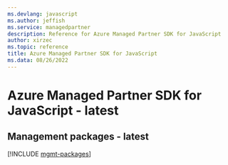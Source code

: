 ```yaml
---
ms.devlang: javascript
ms.author: jeffish
ms.service: managedpartner
description: Reference for Azure Managed Partner SDK for JavaScript
author: xirzec
ms.topic: reference
title: Azure Managed Partner SDK for JavaScript
ms.data: 08/26/2022
---
```

# Azure Managed Partner SDK for JavaScript - latest

## Management packages - latest
[!INCLUDE [mgmt-packages](managed-partner-mgmt-index.md)]